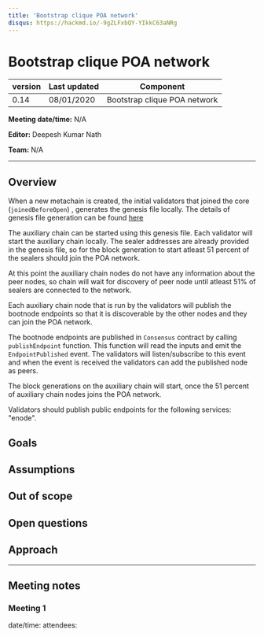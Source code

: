 ```yaml
---
title: 'Bootstrap clique POA network'
disqus: https://hackmd.io/-9gZLFxbQY-YIkkC63aNRg
---
```


Bootstrap clique POA network
===

| version | Last updated | Component          |
| ------- | ------------ | ------------------ |
| 0.14    | 08/01/2020    | Bootstrap clique POA network |

**Meeting date/time:** N/A

**Editor:** Deepesh Kumar Nath

**Team:** N/A

---

## Overview
When a new metachain is created, the initial validators that joined the core (`joinedBeforeOpen`) , generates the genesis file locally. The details of genesis file generation can be found [here](https://github.com/mosaicdao/mosaic-pm/blob/master/specification-discussions/20191209-genesis-contracts.md)

The auxiliary chain can be started using this genesis file. Each validator will start the auxiliary chain locally. The sealer addresses are already provided in the genesis file, so for the block generation to start atleast 51 percent of the sealers should join the POA network.

At this point the auxiliary chain nodes do not have any information about the peer nodes, so chain will wait for discovery of peer node until atleast 51% of sealers are connected to the network.

Each auxiliary chain node that is run by the validators will publish the bootnode endpoints so that it is discoverable by the other nodes and they can join the POA network.

The bootnode endpoints are published in `Consensus` contract by calling `publishEndpoint` function. This function will read the inputs and emit the `EndpointPublished` event. The validators will listen/subscribe to this event and when the event is received the validators can add the published node as peers.

The block generations on the auxiliary chain will start, once the 51 percent of auxiliary chain nodes joins the POA network.

Validators should publish public endpoints for the following services: "enode".


## Goals

## Assumptions

## Out of scope


## Open questions

## Approach
---
## Meeting notes
### Meeting 1
date/time:
attendees:
